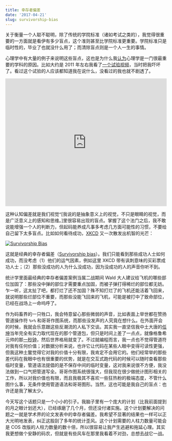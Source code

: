 ```yaml
---
title: 幸存者偏差
date: '2017-04-21'
slug: survivorship-bias
---
```


关于衡量一个人聪不聪明，除了传统的学院标准（诸如考试之类的），我觉得很重要的一方面就是看伊有多少盲点，这个准则甚至比学院标准更重要。学院标准只是临时性的，毕业了也就没什么用了；而清除盲点则是一个人一生的事情。

心理学中有大量的例子来说明这些盲点，这也是为什么我[认为](/cn/2017/02/shame/)心理学是一门很最重要的学科的原因。比如大约是 2011 年左右我看了[一个试验视频](https://www.youtube.com/watch?v=vJG698U2Mvo)，当时把我吓坏了。看过这个试验的人应该都知道我在说什么，没看过的我也就不剧透了。

<iframe width="100%" height="400" src="https://www.youtube.com/embed/vJG698U2Mvo?rel=0" frameborder="0" allowfullscreen></iframe>

这种认知偏差就是我们视觉^[我说的是抽象意义上的视觉，不只是眼睛的视觉，而是广泛意义上的感知和思维。]里很容易出现的盲点。掌握了这个法门之后，我不敢说能增强一个人的判断力，但起码能养成凡事多考虑几方面可能性的习惯，不要给自己留下太多盲点。比如如何看待成功，[XKCD](https://xkcd.com/1827/) 又一次散发出机智的光芒：

[![Survivorship Bias](https://imgs.xkcd.com/comics/survivorship_bias.png)](https://xkcd.com/1827/)

这就是经典的幸存者偏差（[Survivorship bias](https://en.wikipedia.org/wiki/Survivorship_bias)）。我们只能看到那些成功人士如何成功，而没考虑（1）他们的运气因素，例如这里 XKCD 带有讽刺意味的买彩票成功人士；（2）那些没成功的人为什么没成功，因为没成功的人的声音你听不到。

统计学里面最经典的幸存者偏差案例当属二战期间 Wald 大人建议给飞机的哪些部位加固了：那些没中弹的部位才需要重点加固，而被子弹打得稀烂的部位都无妨。乍一听，这太扯了吧，都打烂了还不加固？殊不知打烂了的飞机还能活着飞回来，就说明那些烂部位不重要，而那些没能飞回来的飞机，可能是被打中了致命部位，已经在战场上一命呜呼了。

作为码畜界的一只牲口，我会特意留心那些微弱的声音，比如表面上举世都在赞扬管道操作符 `%>%` 和哥哥作图系统，而那些没发声的人究竟在想什么。在外面开会的时候，我就会乐意跟这些反潮流的人私下交谈。其实我一直坚信我中土大唐的[任坤](https://renkun.me)当年完全有实力取代现在的那个管道包，但只是时间上差了一点点，就像格鲁希元帅的那[一秒钟](https://zh.wikipedia.org/wiki/%E4%BA%BA%E7%B1%BB%E7%9A%84%E7%BE%A4%E6%98%9F%E9%97%AA%E8%80%80%E6%97%B6)，然后世界格局就变了。不过就编程而言，我一点也不觉得管道符对我有任何价值；对数据分析来说，也许它让代码在某些人眼中变得可读性更强，但我这种土鳖觉得它对我的价值十分有限，我肯定不会用它的。他们经常举的那些差代码在我眼中也有很重要的优势，就是在交互式跑代码的时候可以随时查看那些临时变量，管道语法提倡的是不保存中间的临时变量，这对我来说很不方便，我没法做到一口气把管道写全。哥哥作图系统很强大，但我现在很少做统计图形相关的工作，所以对我价值也有限，而且我极其不喜欢一些狂热粉的极端态度，不管什么图什么事，无条件使用管道语法和哥哥图形。当然，这也可能是我自己的盲点：也许还是我了解太少。

今天写这个话题只是一个小小的引子。我脑子里有一个庞大的计划（比我前面提到的月之眼计划还大），已经琢磨了几个月，但还没付诸实施。这个计划要解决的问题之一就是学术界的论文发表中的幸存者偏差。我希望不显著的结果也一样可以正大光明地发表，纠正这股刮了多年的统计歪风。这个计划需要的人柱力数量可能会是 COS 改版的人柱力数量的数十倍，所以很容易让我产生逃避和拖延心理。其实我更想做个安静的码农，但就是有些风车在那里我看着不对劲，总想去战它一战。
